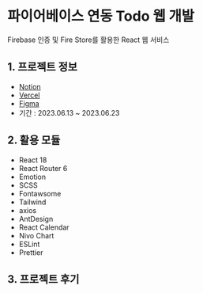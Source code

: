 # 파이어베이스 연동 Todo 웹 개발

Firebase 인증 및 Fire Store를 활용한 React 웹 서비스

## 1. 프로젝트 정보

- [Notion](https://)
- [Vercel](https://)
- [Figma](https://)
- 기간 : 2023.06.13 ~ 2023.06.23

## 2. 활용 모듈

- React 18
- React Router 6
- Emotion
- SCSS
- Fontawsome
- Tailwind
- axios
- AntDesign
- React Calendar
- Nivo Chart
- ESLint
- Prettier

## 3. 프로젝트 후기
